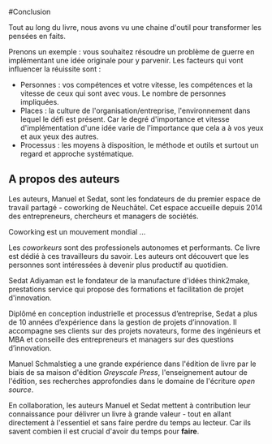 #Conclusion

Tout au long du livre, nous avons vu une chaine d'outil pour transformer les pensées en faits. 

Prenons un exemple : vous souhaitez résoudre un problème de guerre en implémentant une idée originale pour y parvenir. Les facteurs qui vont influencer la réuissite sont : 

- Personnes : vos compétences et votre vitesse, les compétences et la vitesse de ceux qui sont avec vous. Le nombre de personnes impliquées. 
- Places : la culture de l'organisation/entreprise, l'environnement dans lequel le défi est présent. Car le degré d'importance et vitesse d'implémentation d'une idée varie de l'importance que cela a à vos yeux et aux yeux des autres. 
- Processus : les moyens à disposition, le méthode et outils et surtout un regard et approche systématique. 





## A propos des auteurs 

Les auteurs, Manuel et Sedat, sont les fondateurs de du premier espace de travail partagé -  coworking de Neuchâtel. Cet espace accueille depuis 2014 des entrepreneurs, chercheurs et managers de sociétés. 

Coworking est un mouvement mondial ... 

Les *coworkeurs* sont des professionels autonomes et performants. Ce livre est dédié à ces travailleurs du savoir. Les auteurs ont découvert que les personnes sont intéressées à devenir plus productif au quotidien. 

Sedat Adiyaman est le fondateur de la manufacture d'idées think2make, prestations service qui propose des formations et facilitation de projet d'innovation. 

Diplômé en conception industrielle et processus d’entreprise, Sedat a plus de 10 années d’expérience dans la gestion de projets d’innovation. Il accompagne ses clients sur des projets novateurs, forme des ingénieurs et MBA et conseille des entrepreneurs et managers sur des questions d’innovation. 

Manuel Schmalstieg a une grande expérience dans l'édition de livre par le biais de sa maison d'édition *Greyscale Press*, l'enseignement autour de l'édition, ses recherches approfondies dans le domaine de l'écriture *open source*.

En collaboration, les auteurs Manuel et Sedat mettent à contribution leur connaissance pour délivrer un livre à grande valeur - tout en allant directement à l'essentiel et sans faire perdre du temps au lecteur. Car ils savent combien il est crucial d'avoir du temps pour **faire**.

